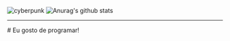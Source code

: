 ![cyberpunk](https://user-images.githubusercontent.com/60518820/96678049-453a8180-1347-11eb-8f68-0bb7989649be.gif)
![Anurag's github stats](https://github-readme-stats.vercel.app/api?username=CarlosPires3b&theme=synthwave&show_icons=true) 
<hr>
# Eu gosto de programar!

